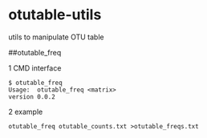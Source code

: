 # otutable-utils
utils to manipulate OTU table

##otutable_freq

1 CMD interface
   
    $ otutable_freq
    Usage:  otutable_freq <matrix>
    version 0.0.2

2 example

    otutable_freq otutable_counts.txt >otutable_freqs.txt
